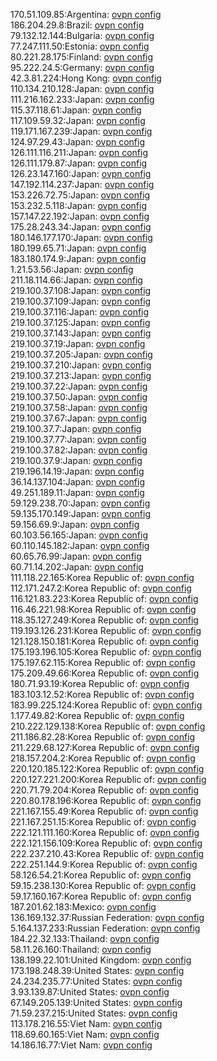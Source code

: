 170.51.109.85:Argentina: [ovpn config](vpn/170_51_109_85.ovpn)  
186.204.29.8:Brazil: [ovpn config](vpn/186_204_29_8.ovpn)  
79.132.12.144:Bulgaria: [ovpn config](vpn/79_132_12_144.ovpn)  
77.247.111.50:Estonia: [ovpn config](vpn/77_247_111_50.ovpn)  
80.221.28.175:Finland: [ovpn config](vpn/80_221_28_175.ovpn)  
95.222.24.5:Germany: [ovpn config](vpn/95_222_24_5.ovpn)  
42.3.81.224:Hong Kong: [ovpn config](vpn/42_3_81_224.ovpn)  
110.134.210.128:Japan: [ovpn config](vpn/110_134_210_128.ovpn)  
111.216.162.233:Japan: [ovpn config](vpn/111_216_162_233.ovpn)  
115.37.118.61:Japan: [ovpn config](vpn/115_37_118_61.ovpn)  
117.109.59.32:Japan: [ovpn config](vpn/117_109_59_32.ovpn)  
119.171.167.239:Japan: [ovpn config](vpn/119_171_167_239.ovpn)  
124.97.29.43:Japan: [ovpn config](vpn/124_97_29_43.ovpn)  
126.111.116.211:Japan: [ovpn config](vpn/126_111_116_211.ovpn)  
126.111.179.87:Japan: [ovpn config](vpn/126_111_179_87.ovpn)  
126.23.147.160:Japan: [ovpn config](vpn/126_23_147_160.ovpn)  
147.192.114.237:Japan: [ovpn config](vpn/147_192_114_237.ovpn)  
153.226.72.75:Japan: [ovpn config](vpn/153_226_72_75.ovpn)  
153.232.5.118:Japan: [ovpn config](vpn/153_232_5_118.ovpn)  
157.147.22.192:Japan: [ovpn config](vpn/157_147_22_192.ovpn)  
175.28.243.34:Japan: [ovpn config](vpn/175_28_243_34.ovpn)  
180.146.177.170:Japan: [ovpn config](vpn/180_146_177_170.ovpn)  
180.199.65.71:Japan: [ovpn config](vpn/180_199_65_71.ovpn)  
183.180.174.9:Japan: [ovpn config](vpn/183_180_174_9.ovpn)  
1.21.53.56:Japan: [ovpn config](vpn/1_21_53_56.ovpn)  
211.18.114.66:Japan: [ovpn config](vpn/211_18_114_66.ovpn)  
219.100.37.108:Japan: [ovpn config](vpn/219_100_37_108.ovpn)  
219.100.37.109:Japan: [ovpn config](vpn/219_100_37_109.ovpn)  
219.100.37.116:Japan: [ovpn config](vpn/219_100_37_116.ovpn)  
219.100.37.125:Japan: [ovpn config](vpn/219_100_37_125.ovpn)  
219.100.37.143:Japan: [ovpn config](vpn/219_100_37_143.ovpn)  
219.100.37.19:Japan: [ovpn config](vpn/219_100_37_19.ovpn)  
219.100.37.205:Japan: [ovpn config](vpn/219_100_37_205.ovpn)  
219.100.37.210:Japan: [ovpn config](vpn/219_100_37_210.ovpn)  
219.100.37.213:Japan: [ovpn config](vpn/219_100_37_213.ovpn)  
219.100.37.22:Japan: [ovpn config](vpn/219_100_37_22.ovpn)  
219.100.37.50:Japan: [ovpn config](vpn/219_100_37_50.ovpn)  
219.100.37.58:Japan: [ovpn config](vpn/219_100_37_58.ovpn)  
219.100.37.67:Japan: [ovpn config](vpn/219_100_37_67.ovpn)  
219.100.37.7:Japan: [ovpn config](vpn/219_100_37_7.ovpn)  
219.100.37.77:Japan: [ovpn config](vpn/219_100_37_77.ovpn)  
219.100.37.82:Japan: [ovpn config](vpn/219_100_37_82.ovpn)  
219.100.37.9:Japan: [ovpn config](vpn/219_100_37_9.ovpn)  
219.196.14.19:Japan: [ovpn config](vpn/219_196_14_19.ovpn)  
36.14.137.104:Japan: [ovpn config](vpn/36_14_137_104.ovpn)  
49.251.189.11:Japan: [ovpn config](vpn/49_251_189_11.ovpn)  
59.129.238.70:Japan: [ovpn config](vpn/59_129_238_70.ovpn)  
59.135.170.149:Japan: [ovpn config](vpn/59_135_170_149.ovpn)  
59.156.69.9:Japan: [ovpn config](vpn/59_156_69_9.ovpn)  
60.103.56.165:Japan: [ovpn config](vpn/60_103_56_165.ovpn)  
60.110.145.182:Japan: [ovpn config](vpn/60_110_145_182.ovpn)  
60.65.76.99:Japan: [ovpn config](vpn/60_65_76_99.ovpn)  
60.71.14.202:Japan: [ovpn config](vpn/60_71_14_202.ovpn)  
111.118.22.165:Korea Republic of: [ovpn config](vpn/111_118_22_165.ovpn)  
112.171.247.2:Korea Republic of: [ovpn config](vpn/112_171_247_2.ovpn)  
116.121.83.223:Korea Republic of: [ovpn config](vpn/116_121_83_223.ovpn)  
116.46.221.98:Korea Republic of: [ovpn config](vpn/116_46_221_98.ovpn)  
118.35.127.249:Korea Republic of: [ovpn config](vpn/118_35_127_249.ovpn)  
119.193.126.231:Korea Republic of: [ovpn config](vpn/119_193_126_231.ovpn)  
121.128.150.181:Korea Republic of: [ovpn config](vpn/121_128_150_181.ovpn)  
175.193.196.105:Korea Republic of: [ovpn config](vpn/175_193_196_105.ovpn)  
175.197.62.115:Korea Republic of: [ovpn config](vpn/175_197_62_115.ovpn)  
175.209.49.66:Korea Republic of: [ovpn config](vpn/175_209_49_66.ovpn)  
180.71.93.19:Korea Republic of: [ovpn config](vpn/180_71_93_19.ovpn)  
183.103.12.52:Korea Republic of: [ovpn config](vpn/183_103_12_52.ovpn)  
183.99.225.124:Korea Republic of: [ovpn config](vpn/183_99_225_124.ovpn)  
1.177.49.82:Korea Republic of: [ovpn config](vpn/1_177_49_82.ovpn)  
210.222.129.138:Korea Republic of: [ovpn config](vpn/210_222_129_138.ovpn)  
211.186.82.28:Korea Republic of: [ovpn config](vpn/211_186_82_28.ovpn)  
211.229.68.127:Korea Republic of: [ovpn config](vpn/211_229_68_127.ovpn)  
218.157.204.2:Korea Republic of: [ovpn config](vpn/218_157_204_2.ovpn)  
220.120.185.122:Korea Republic of: [ovpn config](vpn/220_120_185_122.ovpn)  
220.127.221.200:Korea Republic of: [ovpn config](vpn/220_127_221_200.ovpn)  
220.71.79.204:Korea Republic of: [ovpn config](vpn/220_71_79_204.ovpn)  
220.80.178.196:Korea Republic of: [ovpn config](vpn/220_80_178_196.ovpn)  
221.167.155.49:Korea Republic of: [ovpn config](vpn/221_167_155_49.ovpn)  
221.167.251.15:Korea Republic of: [ovpn config](vpn/221_167_251_15.ovpn)  
222.121.111.160:Korea Republic of: [ovpn config](vpn/222_121_111_160.ovpn)  
222.121.156.109:Korea Republic of: [ovpn config](vpn/222_121_156_109.ovpn)  
222.237.210.43:Korea Republic of: [ovpn config](vpn/222_237_210_43.ovpn)  
222.251.144.9:Korea Republic of: [ovpn config](vpn/222_251_144_9.ovpn)  
58.126.54.21:Korea Republic of: [ovpn config](vpn/58_126_54_21.ovpn)  
59.15.238.130:Korea Republic of: [ovpn config](vpn/59_15_238_130.ovpn)  
59.17.160.167:Korea Republic of: [ovpn config](vpn/59_17_160_167.ovpn)  
187.201.62.183:Mexico: [ovpn config](vpn/187_201_62_183.ovpn)  
136.169.132.37:Russian Federation: [ovpn config](vpn/136_169_132_37.ovpn)  
5.164.137.233:Russian Federation: [ovpn config](vpn/5_164_137_233.ovpn)  
184.22.32.133:Thailand: [ovpn config](vpn/184_22_32_133.ovpn)  
58.11.26.160:Thailand: [ovpn config](vpn/58_11_26_160.ovpn)  
138.199.22.101:United Kingdom: [ovpn config](vpn/138_199_22_101.ovpn)  
173.198.248.39:United States: [ovpn config](vpn/173_198_248_39.ovpn)  
24.234.235.77:United States: [ovpn config](vpn/24_234_235_77.ovpn)  
3.93.139.87:United States: [ovpn config](vpn/3_93_139_87.ovpn)  
67.149.205.139:United States: [ovpn config](vpn/67_149_205_139.ovpn)  
71.59.237.215:United States: [ovpn config](vpn/71_59_237_215.ovpn)  
113.178.216.55:Viet Nam: [ovpn config](vpn/113_178_216_55.ovpn)  
118.69.60.165:Viet Nam: [ovpn config](vpn/118_69_60_165.ovpn)  
14.186.16.77:Viet Nam: [ovpn config](vpn/14_186_16_77.ovpn)  
